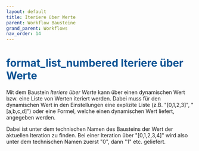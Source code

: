 ```yaml
---
layout: default
title: Iteriere über Werte
parent: Workflow Bausteine
grand_parent: Workflows
nav_order: 14
---
```


# <span style="color:#0b5394"><span class="material-icons">format_list_numbered</span> **Iteriere über Werte**</span>

Mit dem Baustein *Iteriere über Werte* kann über einen dynamischen Wert bzw. eine Liste von Werten iteriert werden.
Dabei muss für den dynamischen Wert in den Einstellungen eine explizite Liste (z.B. "[0,1,2,3]", "[a,b,c,d]") oder eine 
Formel, welche einen dynamischen Wert liefert, angegeben werden.

Dabei ist unter dem technischen Namen des Bausteins der Wert der aktuellen Iteration zu finden.
Bei einer Iteration über "[0,1,2,3,4]" wird also unter dem technischen Namen zuerst "0", dann "1" etc. 
geliefert.